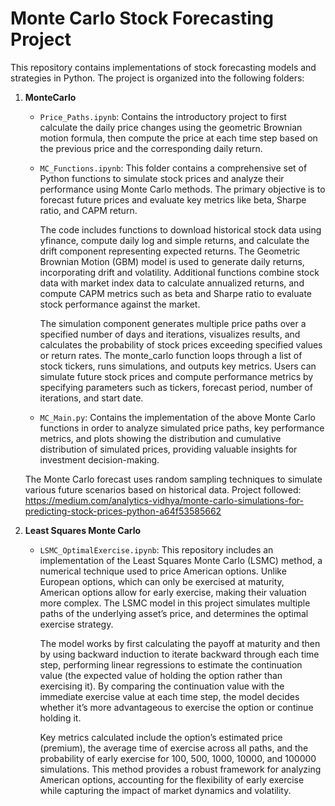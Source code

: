 # Monte Carlo Stock Forecasting Project

This repository contains implementations of stock forecasting models and strategies in Python. The project is organized into the following folders:

1. **MonteCarlo**
   - `Price_Paths.ipynb`: Contains the introductory project to first calculate the daily price changes using the geometric Brownian motion formula, then compute the price at each time step based on the previous price and the corresponding daily return.
     
   - `MC_Functions.ipynb`: This folder contains a comprehensive set of Python functions to simulate stock prices and analyze their performance using Monte Carlo methods. The primary objective is to forecast future prices and evaluate    key metrics like beta, Sharpe ratio, and CAPM return. <br/>

      The code includes functions to download historical stock data using yfinance, compute daily log and simple returns, and calculate the drift component representing expected returns. The Geometric Brownian Motion (GBM) model is used to generate daily returns, incorporating drift and volatility. Additional functions combine stock data with market index data to calculate annualized returns, and compute CAPM metrics such as beta and Sharpe ratio to evaluate stock performance against the market.

      The simulation component generates multiple price paths over a specified number of days and iterations, visualizes results, and calculates the probability of stock prices exceeding specified values or return rates. The monte_carlo function loops through a list of stock tickers, runs simulations, and outputs key metrics. Users can simulate future stock prices and compute performance metrics by specifying parameters such as tickers, forecast period, number of iterations, and start date.
   
   - `MC_Main.py`: Contains the implementation of the above Monte Carlo functions in order to analyze simulated price paths, key performance metrics, and plots showing the distribution and cumulative distribution of simulated prices, providing valuable insights for investment decision-making.

   The Monte Carlo forecast uses random sampling techniques to simulate various future scenarios based on historical data. Project followed: https://medium.com/analytics-vidhya/monte-carlo-simulations-for-predicting-stock-prices-python-a64f53585662


2. **Least Squares Monte Carlo**
   - `LSMC_OptimalExercise.ipynb`: This repository includes an implementation of the Least Squares Monte Carlo (LSMC) method, a numerical technique used to price American options. Unlike European options, which can only be exercised at maturity, American options allow for early exercise, making their valuation more complex. The LSMC model in this project simulates multiple paths of the underlying asset’s price, and determines the optimal exercise strategy. <br/>

      The model works by first calculating the payoff at maturity and then by using backward induction to iterate backward through each time step, performing linear regressions to estimate the continuation value (the expected value of holding the option rather than exercising it). By comparing the continuation value with the immediate exercise value at each time step, the model decides whether it’s more advantageous to exercise the option or continue holding it. <br/>

      Key metrics calculated include the option’s estimated price (premium), the average time of exercise across all paths, and the probability of early exercise for 100, 500, 1000, 10000, and 100000 simulations. This method provides a robust framework for analyzing American options, accounting for the flexibility of early exercise while capturing the impact of market dynamics and volatility.
